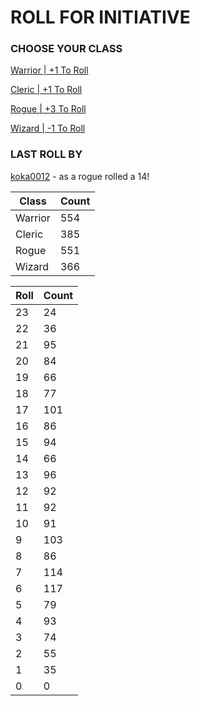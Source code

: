 # ROLL FOR INITIATIVE
### CHOOSE YOUR CLASS

[Warrior | +1 To Roll](https://github.com/benjaminsampica/benjaminsampica/issues/new?title=roll%7Cwarrior&body=Just+click+%27Submit+new+issue%27.)

[Cleric | +1 To Roll](https://github.com/benjaminsampica/benjaminsampica/issues/new?title=roll%7Ccleric&body=Just+click+%27Submit+new+issue%27.)

[Rogue | +3 To Roll](https://github.com/benjaminsampica/benjaminsampica/issues/new?title=roll%7Crogue&body=Just+click+%27Submit+new+issue%27.)

[Wizard | -1 To Roll](https://github.com/benjaminsampica/benjaminsampica/issues/new?title=roll%7Cwizard&body=Just+click+%27Submit+new+issue%27.)
### LAST ROLL BY
[koka0012](https://www.github.com/koka0012) - as a rogue rolled a 14!

|Class|Count|
|-|-|
|Warrior|554|
|Cleric|385|
|Rogue|551|
|Wizard|366|

|Roll|Count|
|-|-|
|23|24
|22|36
|21|95
|20|84
|19|66
|18|77
|17|101
|16|86
|15|94
|14|66
|13|96
|12|92
|11|92
|10|91
|9|103
|8|86
|7|114
|6|117
|5|79
|4|93
|3|74
|2|55
|1|35
|0|0

